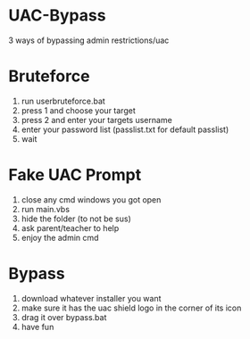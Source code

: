 # UAC-Bypass
3 ways of bypassing admin restrictions/uac

# Bruteforce
1. run userbruteforce.bat
2. press 1 and choose your target
3. press 2 and enter your targets username
4. enter your password list (passlist.txt for default passlist)
5. wait

# Fake UAC Prompt
1. close any cmd windows you got open
2. run main.vbs
3. hide the folder (to not be sus)
4. ask parent/teacher to help
5. enjoy the admin cmd

# Bypass
1. download whatever installer you want
2. make sure it has the uac shield logo in the corner of its icon
3. drag it over bypass.bat
4. have fun
